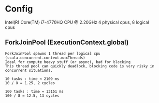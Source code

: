 # Config
Intel(R) Core(TM) i7-4770HQ CPU @ 2.20GHz
4 physical cpus, 8 logical cpus


## ForkJoinPool (ExecutionContext.global)
```
ForkJoinPool spawns 1 thread per logical cpu (scala.concurrent.context.maxThreads)
Ideal for compute heavy stuff (or async), bad for blocking
This thread pool can quickly deadlock, blocking code is very risky in concurrent situations.

10 tasks : time ≈ 2109 ms
10 / 8 = 1.25, 2 cycles
 
100 tasks : time ≈ 13151 ms
100 / 8 = 12.5, 13 cycles
```
